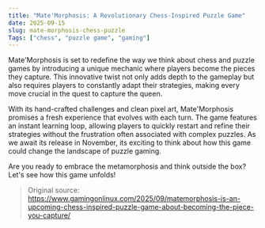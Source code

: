 ```yaml
---
title: "Mate'Morphosis: A Revolutionary Chess-Inspired Puzzle Game"
date: 2025-09-15
slug: mate-morphosis-chess-puzzle
Tags: ["chess", "puzzle game", "gaming"]
---
```


Mate'Morphosis is set to redefine the way we think about chess and puzzle games by introducing a unique mechanic where players become the pieces they capture. This innovative twist not only adds depth to the gameplay but also requires players to constantly adapt their strategies, making every move crucial in the quest to capture the queen.

With its hand-crafted challenges and clean pixel art, Mate'Morphosis promises a fresh experience that evolves with each turn. The game features an instant learning loop, allowing players to quickly restart and refine their strategies without the frustration often associated with complex puzzles. As we await its release in November, its exciting to think about how this game could change the landscape of puzzle gaming.

Are you ready to embrace the metamorphosis and think outside the box? Let's see how this game unfolds!

> Original source: https://www.gamingonlinux.com/2025/09/matemorphosis-is-an-upcoming-chess-inspired-puzzle-game-about-becoming-the-piece-you-capture/